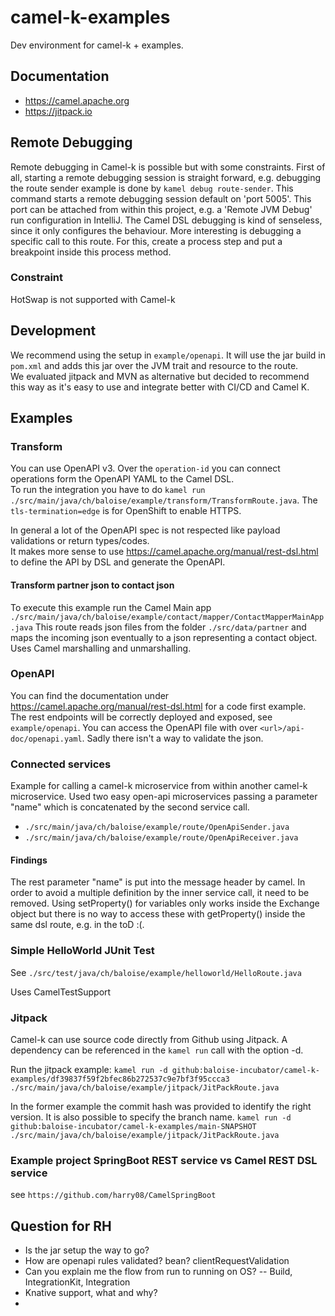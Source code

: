 # camel-k-examples
Dev environment for camel-k + examples.

## Documentation
- https://camel.apache.org
- https://jitpack.io

## Remote Debugging
Remote debugging in Camel-k is possible but with some constraints. First of all, starting a remote
debugging session is straight forward, e.g. debugging the route sender example is done by
`kamel debug route-sender`. This command starts a remote debugging session default on 'port 5005'.
This port can be attached from within this project, e.g. a 'Remote JVM Debug' run configuration in IntelliJ.
The Camel DSL debugging is kind of senseless, since it only configures the behaviour. More interesting is
debugging a specific call to this route. For this, create a process step and put a breakpoint inside this
process method.

### Constraint
HotSwap is not supported with Camel-k

## Development
We recommend using the setup in `example/openapi`. It will use the jar build in `pom.xml` and adds this jar over the
JVM trait and resource to the route.  
We evaluated jitpack and MVN as alternative but decided to recommend this way as it's easy to use and integrate better
with CI/CD and Camel K.

## Examples
### Transform
You can use OpenAPI v3. Over the `operation-id` you can connect operations form the OpenAPI YAML to the Camel DSL.  
To run the integration you have to do `kamel run ./src/main/java/ch/baloise/example/transform/TransformRoute.java`.
The `tls-termination=edge` is for OpenShift to enable HTTPS.

In general a lot of the OpenAPI spec is not respected like payload validations or return types/codes.  
It makes more sense to use https://camel.apache.org/manual/rest-dsl.html to define the API by DSL and generate the OpenAPI.

#### Transform partner json to contact json
To execute this example run the Camel Main app `./src/main/java/ch/baloise/example/contact/mapper/ContactMapperMainApp.java`
This route reads json files from the folder `./src/data/partner` and maps the incoming json eventually to a json representing a contact object.
Uses Camel marshalling and unmarshalling.

### OpenAPI
You can find the documentation under https://camel.apache.org/manual/rest-dsl.html for a code first example.  
The rest endpoints will be correctly deployed and exposed, see `example/openapi`. You can access the OpenAPI file with over
`<url>/api-doc/openapi.yaml`. Sadly there isn't a way to validate the json.

### Connected services
Example for calling a camel-k microservice from within another camel-k microservice. Used two easy open-api
microservices passing a parameter "name" which is concatenated by the second service call.
- `./src/main/java/ch/baloise/example/route/OpenApiSender.java`
- `./src/main/java/ch/baloise/example/route/OpenApiReceiver.java`

#### Findings
The rest parameter "name" is put into the message header by camel. In order to avoid a multiple definition
by the inner service call, it need to be removed.
Using setProperty() for variables only works inside the Exchange object but there is no way to access these with
getProperty() inside the same dsl route, e.g. in the toD :(.

### Simple HelloWorld JUnit Test
See `./src/test/java/ch/baloise/example/helloworld/HelloRoute.java`

Uses CamelTestSupport

### Jitpack
Camel-k can use source code directly from Github using Jitpack.
A dependency can be referenced in the `kamel run` call with the option -d.

Run the jitpack example:
`kamel run -d github:baloise-incubator/camel-k-examples/df39837f59f2bfec86b272537c9e7bf3f95ccca3 ./src/main/java/ch/baloise/example/jitpack/JitPackRoute.java`

In the former example the commit hash was provided to identify the right version. 
It is also possible to specify the branch name.
`kamel run -d github:baloise-incubator/camel-k-examples/main-SNAPSHOT ./src/main/java/ch/baloise/example/jitpack/JitPackRoute.java`

### Example project SpringBoot REST service vs Camel REST DSL service
see `https://github.com/harry08/CamelSpringBoot`

## Question for RH
- Is the jar setup the way to go?
- How are openapi rules validated? bean? clientRequestValidation
- Can you explain me the flow from run to running on OS?
-- Build, IntegrationKit, Integration
- Knative support, what and why?
- 
